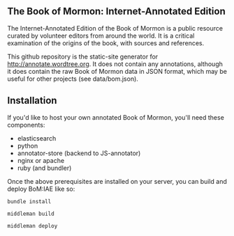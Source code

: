 The Book of Mormon: Internet-Annotated Edition
-----

The Internet-Annotated Edition of the Book of Mormon is a public resource curated by volunteer editors from around the world. It is a critical examination of the origins of the book, with sources and references.

This github repository is the static-site generator for http://annotate.wordtree.org. It does not contain any annotations, although it does contain the raw Book of Mormon data in JSON format, which may be useful for other projects (see data/bom.json).

Installation
-----

If you'd like to host your own annotated Book of Mormon, you'll need these components:

- elasticsearch
- python
- annotator-store (backend to JS-annotator)
- nginx or apache
- ruby (and bundler)

Once the above prerequisites are installed on your server, you can build and deploy BoM:IAE like so:

```
bundle install
```

```
middleman build
```

```
middleman deploy
```

